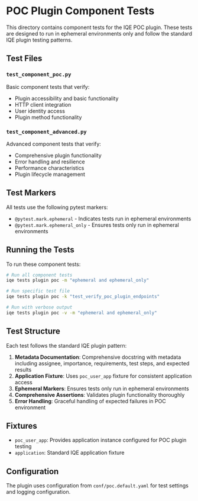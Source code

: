 # POC Plugin Component Tests

This directory contains component tests for the IQE POC plugin. These tests are designed to run in ephemeral environments only and follow the standard IQE plugin testing patterns.

## Test Files

### `test_component_poc.py`
Basic component tests that verify:
- Plugin accessibility and basic functionality
- HTTP client integration
- User identity access
- Plugin method functionality

### `test_component_advanced.py`
Advanced component tests that verify:
- Comprehensive plugin functionality
- Error handling and resilience
- Performance characteristics
- Plugin lifecycle management

## Test Markers

All tests use the following pytest markers:
- `@pytest.mark.ephemeral` - Indicates tests run in ephemeral environments
- `@pytest.mark.ephemeral_only` - Ensures tests only run in ephemeral environments

## Running the Tests

To run these component tests:

```bash
# Run all component tests
iqe tests plugin poc -m "ephemeral and ephemeral_only"

# Run specific test file
iqe tests plugin poc -k "test_verify_poc_plugin_endpoints"

# Run with verbose output
iqe tests plugin poc -v -m "ephemeral and ephemeral_only"
```

## Test Structure

Each test follows the standard IQE plugin pattern:

1. **Metadata Documentation**: Comprehensive docstring with metadata including assignee, importance, requirements, test steps, and expected results
2. **Application Fixture**: Uses `poc_user_app` fixture for consistent application access
3. **Ephemeral Markers**: Ensures tests only run in ephemeral environments
4. **Comprehensive Assertions**: Validates plugin functionality thoroughly
5. **Error Handling**: Graceful handling of expected failures in POC environment

## Fixtures

- `poc_user_app`: Provides application instance configured for POC plugin testing
- `application`: Standard IQE application fixture

## Configuration

The plugin uses configuration from `conf/poc.default.yaml` for test settings and logging configuration. 